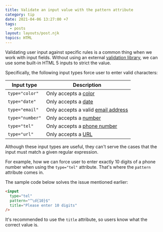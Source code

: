 ```yaml
---
title: Validate an input value with the pattern attribute
category: tip
date: 2021-04-06 13:27:00 +7
tags:
  - posts
layout: layouts/post.njk
topics: HTML
---
```


Validating user input against specific rules is a common thing when we work with input fields. Without using an external [validation library](https://formvalidation.io), we can use some built-in HTML 5 inputs to strict the value.

Specifically, the following input types force user to enter valid characters:

| Input type      | Description                                                                                     |
|-----------------|-------------------------------------------------------------------------------------------------|
| `type="color"`  | Only accepts a [color](https://formvalidation.io/guide/validators/color)                        |
| `type="date"`   | Only accepts a [date](https://formvalidation.io/guide/validators/date)                          |
| `type="email"`  | Only accepts a valid [email address](https://formvalidation.io/guide/validators/email-address)  |
| `type="number"` | Only accepts a [number](https://formvalidation.io/guide/validators/integer)                     |
| `type="tel"`    | Only accepts a [phone number](https://formvalidation.io/guide/validators/phone)                 |
| `type="url"`    | Only accepts a [URL](https://formvalidation.io/guide/validators/uri)                            |

Although these input types are useful, they can't serve the cases that the input must match a given regular expression.

For example, how we can force user to enter exactly 10 digits of a phone number when using the `type="tel"` attribute. That's where the `pattern` attribute comes in.

The sample code below solves the issue mentioned earlier:

```html
<input
  type="tel"
  pattern="^\d{10}$"
  title="Please enter 10 digits"
/>
```

It's recommended to use the `title` attribute, so users know what the correct value is.